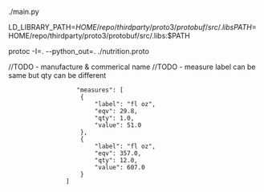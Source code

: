 ./main.py

LD_LIBRARY_PATH=$HOME/repo/thirdparty/proto3/protobuf/src/.libs
PATH=$HOME/repo/thirdparty/proto3/protobuf/src/.libs:$PATH

protoc -I=. --python_out=. ./nutrition.proto



//TODO - manufacture & commerical name
//TODO - measure label can be same but qty can be different

                       "measures": [
                        {
                            "label": "fl oz",
                            "eqv": 29.8,
                            "qty": 1.0,
                            "value": 51.0
                        },
                        {
                            "label": "fl oz",
                            "eqv": 357.0,
                            "qty": 12.0,
                            "value": 607.0
                        }
                    ]
